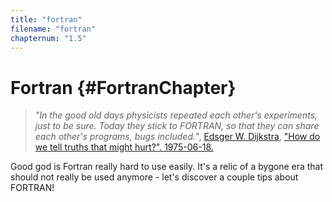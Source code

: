 ```yaml
---
title: "fortran"
filename: "fortran"
chapternum: "1.5"
---
```


# Fortran {#FortranChapter}

>_"In the good old days physicists repeated each other's experiments, just to be sure. Today they stick to FORTRAN, so that they can share each other's programs, bugs included._", [Edsger W. Dijkstra](https://en.wikiquote.org/wiki/Edsger_W._Dijkstra), ["How do we tell truths that might hurt?". 1975-06-18.](https://www.cs.utexas.edu/users/EWD/transcriptions/EWD04xx/EWD498.html)

Good god is Fortran really hard to use easily. It's a relic of a bygone era that should not really be used anymore - let's discover a couple tips about FORTRAN!